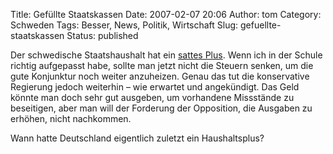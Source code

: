 Title: Gefüllte Staatskassen
Date: 2007-02-07 20:06
Author: tom
Category: Schweden
Tags: Besser, News, Politik, Wirtschaft
Slug: gefuellte-staatskassen
Status: published

Der schwedische Staatshaushalt hat ein [sattes
Plus](http://www.sr.se/cgi-bin/International/nyhetssidor/artikel.asp?ProgramID=2108&Nyheter=&format=1&artikel=1189115).
Wenn ich in der Schule richtig aufgepasst habe, sollte man jetzt nicht
die Steuern senken, um die gute Konjunktur noch weiter anzuheizen. Genau
das tut die konservative Regierung jedoch weiterhin – wie erwartet und
angekündigt. Das Geld könnte man doch sehr gut ausgeben, um vorhandene
Missstände zu beseitigen, aber man will der Forderung der Opposition,
die Ausgaben zu erhöhen, nicht nachkommen.

Wann hatte Deutschland eigentlich zuletzt ein Haushaltsplus?

